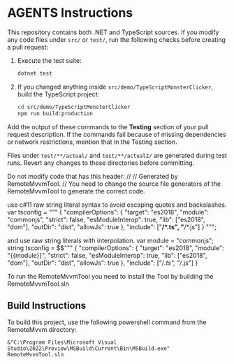 # AGENTS Instructions

This repository contains both .NET and TypeScript sources. If you modify any code files under `src/` or `test/`, run the following checks before creating a pull request:

1. Execute the test suite:
   ```bash
   dotnet test
   ```
2. If you changed anything inside `src/demo/TypeScriptMonsterClicker`, build the TypeScript project:
   ```bash
   cd src/demo/TypeScriptMonsterClicker
   npm run build:production
   ```

Add the output of these commands to the **Testing** section of your pull request description. If the commands fail because of missing dependencies or network restrictions, mention that in the Testing section.

Files under `test/**/actual/` and `test/**/actual2/` are generated during test runs. Revert any changes to these directories before committing.

Do not modify code that has this header:
// <auto-generated>
// Generated by RemoteMvvmTool.
// </auto-generated>
You need to change the source file generators of the RemoteMvvmTool to generate the correct code.

use c#11 raw string literal syntax to avoid escaping quotes and backslashes.
var tsconfig = """
{
  "compilerOptions": {
    "target": "es2018",
    "module": "commonjs",
    "strict": false,
    "esModuleInterop": true,
    "lib": ["es2018", "dom"],
    "outDir": "dist",
    "allowJs": true
  },
  "include": ["**/*.ts", "**/*.js"]
}
""";

and use raw string literals with interpolation.
var module = "commonjs";
string tsconfig = $$"""
{
  "compilerOptions": {
    "target": "es2018",
    "module": "{{module}}",
    "strict": false,
    "esModuleInterop": true,
    "lib": ["es2018", "dom"],
    "outDir": "dist",
    "allowJs": true
  },
  "include": ["/*.ts", "/*.js"]
}


To run the RemoteMvvmTool you need to install the Tool by building the RemoteMvvmTool.sln

## Build Instructions

To build this project, use the following powershell command from the RemoteMvvm directory:

```
&"C:\Program Files\Microsoft Visual Studio\2022\Preview\MSBuild\Current\Bin\MSBuild.exe" RemoteMvvmTool.sln
```

   
